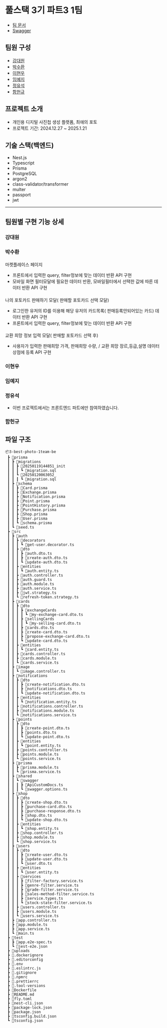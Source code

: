 # 풀스택 3기 파트3 1팀

- [팀 문서](https://www.notion.so/chobodev/16924202780c809a9cdee8926986f244?v=16924202780c811580b1000c2847f948)
- [Swagger](https://api.ooyoo.dev/api)

## 팀원 구성

- [강대원](https://github.com/Daewony)
- [박수환](https://github.com/soohwanpak)
- [이현우](https://github.com/gealot)
- [임예지](https://github.com/Bluemoon105)
- [정유석](https://github.com/yousuk88)
- [함헌규](https://github.com/heonq)

## 프로젝트 소개

- 개인용 디지털 사진첩 생성 플랫폼, 최애의 포토
- 프로젝트 기간: 2024.12.27 ~ 2025.1.21

## 기술 스택(백엔드)

- Nest.js
- Typescript
- Prisma
- PostgreSQL
- argon2
- class-validator/transformer
- multer
- passport
- jwt

---

## 팀원별 구현 기능 상세

### 강대원

### 박수환

####
마켓플레이스 페이지
- 프론트에서 입력한 query, filter정보에 맞는 데이터 반환 API 구현
- 모바일 화면 필터모달에 필요한 데이터 반환, 모바일필터에서 선택한 값에 따른 데이터 반환 API 구현

####
나의 포토카드 판매하기 모달( 판매할 포토카드 선택 모달) 
- 로그인한 유저의 ID를 이용해 해당 유저의 카드목록( 판매등록안되어있는 카드) 데이터 반환 API 구현
- 프론트에서 입력한 query, filter정보에 맞는 데이터 반환 API 구현

####
교환 희망 정보 입력 모달( 판매할 포토카드 선택 후)
- 사용자가 입력한 판매희망 가격, 판매희망 수량, / 교환 희망 장르,등급,설명 데이터 상점에 등록 API 구현


### 이현우

### 임예지

### 정유석
- 이번 프로젝트에서는 프론트엔드 파트에만 참여하였습니다.

### 함헌규

## 파일 구조

```
📦3-best-photo-1team-be
 ┣ 📂prisma
 ┃ ┣ 📂migrations
 ┃ ┃ ┣ 📂20250119144851_init
 ┃ ┃ ┃ ┗ 📜migration.sql
 ┃ ┃ ┗ 📂20250120063052_
 ┃ ┃ ┃ ┗ 📜migration.sql
 ┃ ┣ 📂schema
 ┃ ┃ ┣ 📜Card.prisma
 ┃ ┃ ┣ 📜Exchange.prisma
 ┃ ┃ ┣ 📜Notification.prisma
 ┃ ┃ ┣ 📜Point.prisma
 ┃ ┃ ┣ 📜PointHistory.prisma
 ┃ ┃ ┣ 📜Purchase.prisma
 ┃ ┃ ┣ 📜Shop.prisma
 ┃ ┃ ┣ 📜User.prisma
 ┃ ┃ ┗ 📜schema.prisma
 ┃ ┗ 📜seed.ts
 ┣ 📂src
 ┃ ┣ 📂auth
 ┃ ┃ ┣ 📂decorators
 ┃ ┃ ┃ ┗ 📜get-user.decorator.ts
 ┃ ┃ ┣ 📂dto
 ┃ ┃ ┃ ┣ 📜auth.dto.ts
 ┃ ┃ ┃ ┣ 📜create-auth.dto.ts
 ┃ ┃ ┃ ┗ 📜update-auth.dto.ts
 ┃ ┃ ┣ 📂entities
 ┃ ┃ ┃ ┗ 📜auth.entity.ts
 ┃ ┃ ┣ 📜auth.controller.ts
 ┃ ┃ ┣ 📜auth.guard.ts
 ┃ ┃ ┣ 📜auth.module.ts
 ┃ ┃ ┣ 📜auth.service.ts
 ┃ ┃ ┣ 📜jwt.strategy.ts
 ┃ ┃ ┗ 📜refresh-token.strategy.ts
 ┃ ┣ 📂cards
 ┃ ┃ ┣ 📂dto
 ┃ ┃ ┃ ┣ 📂exchangeCards
 ┃ ┃ ┃ ┃ ┗ 📜my-exchange-card.dto.ts
 ┃ ┃ ┃ ┣ 📂sellingCards
 ┃ ┃ ┃ ┃ ┗ 📜my-selling-card.dto.ts
 ┃ ┃ ┃ ┣ 📜cards.dto.ts
 ┃ ┃ ┃ ┣ 📜create-card.dto.ts
 ┃ ┃ ┃ ┣ 📜propose-exchange-card.dto.ts
 ┃ ┃ ┃ ┗ 📜update-card.dto.ts
 ┃ ┃ ┣ 📂entities
 ┃ ┃ ┃ ┗ 📜card.entity.ts
 ┃ ┃ ┣ 📜cards.controller.ts
 ┃ ┃ ┣ 📜cards.module.ts
 ┃ ┃ ┗ 📜cards.service.ts
 ┃ ┣ 📂image
 ┃ ┃ ┗ 📜image.controller.ts
 ┃ ┣ 📂notifications
 ┃ ┃ ┣ 📂dto
 ┃ ┃ ┃ ┣ 📜create-notification.dto.ts
 ┃ ┃ ┃ ┣ 📜notifications.dto.ts
 ┃ ┃ ┃ ┗ 📜update-notification.dto.ts
 ┃ ┃ ┣ 📂entities
 ┃ ┃ ┃ ┗ 📜notification.entity.ts
 ┃ ┃ ┣ 📜notifications.controller.ts
 ┃ ┃ ┣ 📜notifications.module.ts
 ┃ ┃ ┗ 📜notifications.service.ts
 ┃ ┣ 📂points
 ┃ ┃ ┣ 📂dto
 ┃ ┃ ┃ ┣ 📜create-point.dto.ts
 ┃ ┃ ┃ ┣ 📜points.dto.ts
 ┃ ┃ ┃ ┗ 📜update-point.dto.ts
 ┃ ┃ ┣ 📂entities
 ┃ ┃ ┃ ┗ 📜point.entity.ts
 ┃ ┃ ┣ 📜points.controller.ts
 ┃ ┃ ┣ 📜points.module.ts
 ┃ ┃ ┗ 📜points.service.ts
 ┃ ┣ 📂prisma
 ┃ ┃ ┣ 📜prisma.module.ts
 ┃ ┃ ┗ 📜prisma.service.ts
 ┃ ┣ 📂shared
 ┃ ┃ ┗ 📂swagger
 ┃ ┃ ┃ ┣ 📜ApiCustomDocs.ts
 ┃ ┃ ┃ ┗ 📜swagger.options.ts
 ┃ ┣ 📂shop
 ┃ ┃ ┣ 📂dto
 ┃ ┃ ┃ ┣ 📜create-shop.dto.ts
 ┃ ┃ ┃ ┣ 📜purchase-card.dto.ts
 ┃ ┃ ┃ ┣ 📜purchase-response.dto.ts
 ┃ ┃ ┃ ┣ 📜shop.dto.ts
 ┃ ┃ ┃ ┗ 📜update-shop.dto.ts
 ┃ ┃ ┣ 📂entities
 ┃ ┃ ┃ ┗ 📜shop.entity.ts
 ┃ ┃ ┣ 📜shop.controller.ts
 ┃ ┃ ┣ 📜shop.module.ts
 ┃ ┃ ┗ 📜shop.service.ts
 ┃ ┣ 📂users
 ┃ ┃ ┣ 📂dto
 ┃ ┃ ┃ ┣ 📜create-user.dto.ts
 ┃ ┃ ┃ ┣ 📜update-user.dto.ts
 ┃ ┃ ┃ ┗ 📜user.dto.ts
 ┃ ┃ ┣ 📂entities
 ┃ ┃ ┃ ┗ 📜user.entity.ts
 ┃ ┃ ┣ 📂services
 ┃ ┃ ┃ ┣ 📜filter-factory.service.ts
 ┃ ┃ ┃ ┣ 📜genre-filter.service.ts
 ┃ ┃ ┃ ┣ 📜grade-filter.service.ts
 ┃ ┃ ┃ ┣ 📜sales-method-filter.service.ts
 ┃ ┃ ┃ ┣ 📜service.types.ts
 ┃ ┃ ┃ ┗ 📜stock-state-filter.service.ts
 ┃ ┃ ┣ 📜users.controller.ts
 ┃ ┃ ┣ 📜users.module.ts
 ┃ ┃ ┗ 📜users.service.ts
 ┃ ┣ 📜app.controller.ts
 ┃ ┣ 📜app.module.ts
 ┃ ┣ 📜app.service.ts
 ┃ ┗ 📜main.ts
 ┣ 📂test
 ┃ ┣ 📜app.e2e-spec.ts
 ┃ ┗ 📜jest-e2e.json
 ┣ 📂uploads
 ┣ 📜.dockerignore
 ┣ 📜.editorconfig
 ┣ 📜.env
 ┣ 📜.eslintrc.js
 ┣ 📜.gitignore
 ┣ 📜.npmrc
 ┣ 📜.prettierrc
 ┣ 📜.tool-versions
 ┣ 📜Dockerfile
 ┣ 📜README.md
 ┣ 📜fly.toml
 ┣ 📜nest-cli.json
 ┣ 📜package-lock.json
 ┣ 📜package.json
 ┣ 📜tsconfig.build.json
 ┗ 📜tsconfig.json
```
